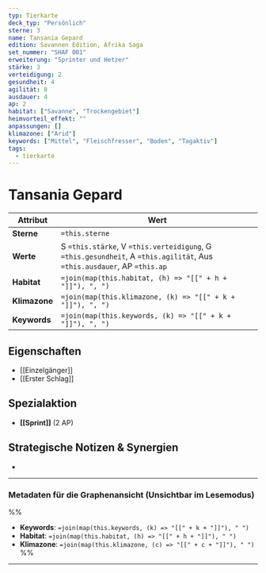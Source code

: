 ```yaml
---
typ: Tierkarte
deck_typ: "Persönlich"
sterne: 3
name: Tansania Gepard
edition: Savannen Edition, Afrika Saga
set_nummer: "SHAF 001"
erweiterung: "Sprinter und Hetzer"
stärke: 3
verteidigung: 2
gesundheit: 4
agilität: 8
ausdauer: 4
ap: 2
habitat: ["Savanne", "Trockengebiet"]
heimvorteil_effekt: ""
anpassungen: []
klimazone: ["Arid"]
keywords: ["Mittel", "Fleischfresser", "Boden", "Tagaktiv"]
tags:
  - tierkarte
---
```


# Tansania Gepard

| Attribut | Wert |
|---|---|
| **Sterne** | `=this.sterne` |
| **Werte** | S `=this.stärke`, V `=this.verteidigung`, G `=this.gesundheit`, A `=this.agilität`, Aus `=this.ausdauer`, AP `=this.ap` |
| **Habitat** | `=join(map(this.habitat, (h) => "[[" + h + "]]"), ", ")` |
| **Klimazone**| `=join(map(this.klimazone, (k) => "[[" + k + "]]"), ", ")` |
| **Keywords** | `=join(map(this.keywords, (k) => "[[" + k + "]]"), ", ")` |

## Eigenschaften

- [[Einzelgänger]]
- [[Erster Schlag]]


## Spezialaktion

- **[[Sprint]]** (2 AP)

## Strategische Notizen & Synergien

-

---
### Metadaten für die Graphenansicht (Unsichtbar im Lesemodus)
%%
- **Keywords**: `=join(map(this.keywords, (k) => "[[" + k + "]]"), " ")`
- **Habitat**: `=join(map(this.habitat, (h) => "[[" + h + "]]"), " ")`
- **Klimazone**: `=join(map(this.klimazone, (c) => "[[" + c + "]]"), " ")`
%%
---